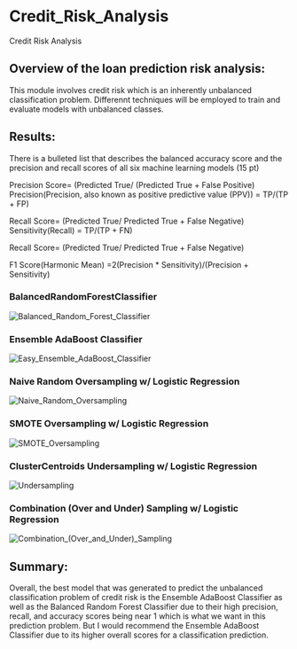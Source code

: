 # Credit_Risk_Analysis
Credit Risk Analysis

## Overview of the loan prediction risk analysis:

 This module involves credit risk which is an inherently unbalanced classification problem. Differennt techniques will be employed to train and evaluate models with unbalanced classes.

## Results:

There is a bulleted list that describes the balanced accuracy score and the precision and recall scores of all six machine learning models (15 pt)

Precision Score= (Predicted True/ (Predicted True + False Positive)
Precision(Precision, also known as positive predictive value (PPV)) = TP/(TP + FP)

Recall Score= (Predicted True/ Predicted True + False Negative)
Sensitivity(Recall) = TP/(TP + FN)

Recall Score= (Predicted True/ Predicted True + False Negative)

F1 Score(Harmonic Mean) =2(Precision * Sensitivity)/(Precision + Sensitivity)

### BalancedRandomForestClassifier

 ![Balanced_Random_Forest_Classifier](Balanced_Random_Forest_Classifier.PNG)
 

### Ensemble AdaBoost Classifier

![Easy_Ensemble_AdaBoost_Classifier](Easy_Ensemble_AdaBoost_Classifier.PNG)

### Naive Random Oversampling w/ Logistic Regression

![Naive_Random_Oversampling](Naive_Random_Oversampling.PNG)

### SMOTE Oversampling w/ Logistic Regression

![SMOTE_Oversampling](SMOTE_Oversampling.PNG)

### ClusterCentroids Undersampling w/ Logistic Regression

![Undersampling](Undersampling.PNG)

### Combination (Over and Under) Sampling w/ Logistic Regression

![Combination_(Over_and_Under)_Sampling](Combination_(Over_and_Under)_Sampling.PNG)


## Summary:

Overall, the best model that was generated to predict the unbalanced classification problem of credit risk is the Ensemble AdaBoost Classifier as well as the Balanced Random Forest Classifier due to their high precision, recall, and accuracy scores being near 1 which is what we want in this prediction problem. But I would recommend the Ensemble AdaBoost Classifier due to its higher overall scores for a classification prediction.
